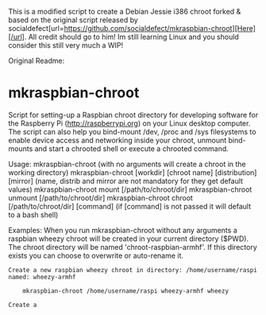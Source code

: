 This is a modified script to create a Debian Jessie i386 chroot forked & based on the original script released by socialdefect[url=https://github.com/socialdefect/mkraspbian-chroot][Here][/url]. All credit should go to him! Im still learning Linux and you should consider this still very much a WIP!

Original Readme:

mkraspbian-chroot
=================

Script for setting-up a Raspbian chroot directory for developing software for the Raspberry Pi 
(http://raspberrypi.org) on your Linux desktop computer.  
The script can also help you bind-mount /dev, /proc and /sys filesystems to enable device 
access and networking inside your chroot, unmount bind-mounts and start a chrooted shell or 
execute a chrooted command.

Usage:
       mkraspbian-chroot
		(with no arguments will create a chroot in the working directory)
       mkraspbian-chroot [workdir] [chroot name] [distribution] [mirror]
		(name, distrib and mirror are not mandatory for they get default values)
       mkraspbian-chroot mount [/path/to/chroot/dir]
       mkraspbian-chroot unmount [/path/to/chroot/dir]
       mkraspbian-chroot chroot [/path/to/chroot/dir] [command] 
		(if [command] is not passed it will default to a bash shell)

Examples:
    When you run mkraspbian-chroot without any arguments a raspbian wheezy
    chroot will be created in your current directory ($PWD). The chroot
    directory will be named 'chroot-raspbian-armhf'.
    If this directory exists you can choose to overwrite or auto-rename it.

    Create a new raspbian wheezy chroot in directory: /home/username/raspi 
	named: wheezy-armhf

		mkraspbian-chroot /home/username/raspi wheezy-armhf wheezy

    Create a

